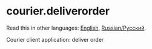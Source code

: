 # courier.deliverorder

Read this in other languages: [English](courier.deliverorder.md), [Russian/Русский](courier.deliverorder.ru.md). 

Courier client application: deliver order
